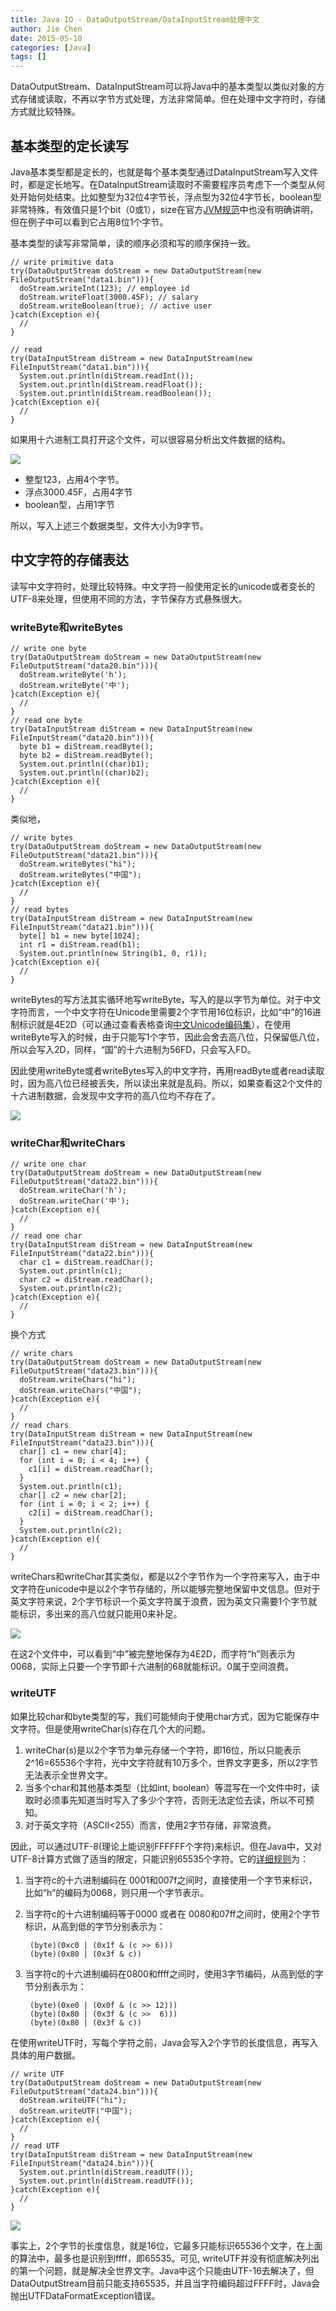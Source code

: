 ```yaml
---
title: Java IO - DataOutputStream/DataInputStream处理中文
author: Jie Chen
date: 2015-05-10
categories: [Java]
tags: []
---
```


DataOutputStream、DataInputStream可以将Java中的基本类型以类似对象的方式存储或读取，不再以字节方式处理，方法非常简单。但在处理中文字符时，存储方式就比较特殊。

## 基本类型的定长读写

Java基本类型都是定长的，也就是每个基本类型通过DataInputStream写入文件时，都是定长地写。在DataInputStream读取时不需要程序员考虑下一个类型从何处开始何处结束。比如整型为32位4字节长，浮点型为32位4字节长，boolean型非常特殊，有效值只是1个bit（0或1），size在官方<a href="https://docs.oracle.com/javase/tutorial/java/nutsandbolts/datatypes.html" target="_blank" class="bodyA">JVM规范</a>中也没有明确讲明，但在例子中可以看到它占用8位1个字节。

基本类型的读写非常简单，读的顺序必须和写的顺序保持一致。


	// write primitive data
    try(DataOutputStream doStream = new DataOutputStream(new FileOutputStream("data1.bin"))){
      doStream.writeInt(123); // employee id
      doStream.writeFloat(3000.45F); // salary
      doStream.writeBoolean(true); // active user
    }catch(Exception e){
	  //
    }

    // read
    try(DataInputStream diStream = new DataInputStream(new FileInputStream("data1.bin"))){
      System.out.println(diStream.readInt());
      System.out.println(diStream.readFloat());
      System.out.println(diStream.readBoolean());
    }catch(Exception e){
	  //
    }

如果用十六进制工具打开这个文件，可以很容易分析出文件数据的结构。

![](/assets/res/java-io-datastreamio-1.png)


* 整型123，占用4个字节。
* 浮点3000.45F，占用4字节
* boolean型，占用1字节

所以，写入上述三个数据类型，文件大小为9字节。
	
	

## 中文字符的存储表达

读写中文字符时，处理比较特殊。中文字符一般使用定长的unicode或者变长的UTF-8来处理，但使用不同的方法，字节保存方式悬殊很大。

### writeByte和writeBytes

    // write one byte
    try(DataOutputStream doStream = new DataOutputStream(new FileOutputStream("data20.bin"))){
      doStream.writeByte('h');
      doStream.writeByte('中');
    }catch(Exception e){
	  //
    }
    // read one byte
    try(DataInputStream diStream = new DataInputStream(new FileInputStream("data20.bin"))){
      byte b1 = diStream.readByte();
      byte b2 = diStream.readByte();
      System.out.println((char)b1);
      System.out.println((char)b2);
    }catch(Exception e){
	  //
    }

类似地，
	
    // write bytes
    try(DataOutputStream doStream = new DataOutputStream(new FileOutputStream("data21.bin"))){
      doStream.writeBytes("hi");
      doStream.writeBytes("中国");
    }catch(Exception e){
	  //
    }
    // read bytes
    try(DataInputStream diStream = new DataInputStream(new FileInputStream("data21.bin"))){
      byte[] b1 = new byte[1024];
      int r1 = diStream.read(b1);
      System.out.println(new String(b1, 0, r1));
    }catch(Exception e){
	  //
    }

	
writeBytes的写方法其实循环地写writeByte，写入的是以字节为单位。对于中文字符而言，一个中文字符在Unicode里需要2个字节用16位标识，比如“中”的16进制标识就是4E2D（可以通过查看表格查询<a href="http://www.chi2ko.com/tool/CJK.htm" target="_blank" class="bodyA">中文Unicode编码集</a>），在使用writeByte写入的时候，由于只能写1个字节，因此会舍去高八位，只保留低八位，所以会写入2D，同样，“国”的十六进制为56FD，只会写入FD。 

因此使用writeByte或者writeBytes写入的中文字符，再用readByte或者read读取时，因为高八位已经被丢失，所以读出来就是乱码。所以，如果查看这2个文件的十六进制数据，会发现中文字符的高八位均不存在了。

![](/assets/res/java-io-datastreamio-2.png)

### writeChar和writeChars

    // write one char
    try(DataOutputStream doStream = new DataOutputStream(new FileOutputStream("data22.bin"))){
      doStream.writeChar('h');
      doStream.writeChar('中');
    }catch(Exception e){
	  //
    }
    // read one char
    try(DataInputStream diStream = new DataInputStream(new FileInputStream("data22.bin"))){
      char c1 = diStream.readChar();
      System.out.println(c1);
      char c2 = diStream.readChar();
      System.out.println(c2);
    }catch(Exception e){
	  //
    }
	
换个方式

    // write chars
    try(DataOutputStream doStream = new DataOutputStream(new FileOutputStream("data23.bin"))){
      doStream.writeChars("hi");
      doStream.writeChars("中国");
    }catch(Exception e){
	  //
    }
    // read chars
    try(DataInputStream diStream = new DataInputStream(new FileInputStream("data23.bin"))){
      char[] c1 = new char[4];
      for (int i = 0; i < 4; i++) {
        c1[i] = diStream.readChar();
      }
      System.out.println(c1);
      char[] c2 = new char[2];
      for (int i = 0; i < 2; i++) {
        c2[i] = diStream.readChar();
      }
      System.out.println(c2);
    }catch(Exception e){
	  //
    }

writeChars和writeChar其实类似，都是以2个字节作为一个字符来写入，由于中文字符在unicode中是以2个字节存储的，所以能够完整地保留中文信息。但对于英文字符来说，2个字节标识一个英文字符属于浪费，因为英文只需要1个字节就能标识，多出来的高八位就只能用0来补足。

![](/assets/res/java-io-datastreamio-3.png)

在这2个文件中，可以看到“中”被完整地保存为4E2D，而字符“h”则表示为0068，实际上只要一个字节即十六进制的68就能标识。0属于空间浪费。
	
	

### writeUTF

如果比较char和byte类型的写，我们可能倾向于使用char方式，因为它能保存中文字符。但是使用writeChar(s)存在几个大的问题。

1. writeChar(s)是以2个字节为单元存储一个字符，即16位，所以只能表示2^16=65536个字符，光中文字符就有10万多个，世界文字更多，所以2字节无法表示全世界文字。
2. 当多个char和其他基本类型（比如int, boolean）等混写在一个文件中时，读取时必须事先知道当时写入了多少个字符，否则无法定位去读，所以不可预知。
3. 对于英文字符（ASCII<255）而言，使用2字节存储，非常浪费。

因此，可以通过UTF-8(理论上能识别FFFFFF个字符)来标识。但在Java中，又对UTF-8计算方式做了适当的限定，只能识别65535个字符。它的<a href="http://docs.oracle.com/javase/7/docs/api/java/io/DataOutput.html#writeUTF(java.lang.String)" target="_blank" class="bodyA">详细规则</a>为：

1. 当字符c的十六进制编码在 0001和007f之间时，直接使用一个字节来标识，比如“h”的编码为0068，则只用一个字节表示。
2. 当字符c的十六进制编码等于0000 或者在 0080和07ff之间时，使用2个字节标识，从高到低的字节分别表示为：

		(byte)(0xc0 | (0x1f & (c >> 6)))
		(byte)(0x80 | (0x3f & c))
		
3. 当字符c的十六进制编码在0800和ffff之间时，使用3字节编码，从高到低的字节分别表示为：

		(byte)(0xe0 | (0x0f & (c >> 12)))
		(byte)(0x80 | (0x3f & (c >>  6)))
		(byte)(0x80 | (0x3f & c))

在使用writeUTF时，写每个字符之前，Java会写入2个字节的长度信息，再写入具体的用户数据。


    // write UTF
    try(DataOutputStream doStream = new DataOutputStream(new FileOutputStream("data24.bin"))){
      doStream.writeUTF("hi");
      doStream.writeUTF("中国");
    }catch(Exception e){
	  //
    }
    // read UTF
    try(DataInputStream diStream = new DataInputStream(new FileInputStream("data24.bin"))){
      System.out.println(diStream.readUTF());
      System.out.println(diStream.readUTF());
    }catch(Exception e){
	  //
    }
	
![](/assets/res/java-io-datastreamio-4.png)	

事实上，2个字节的长度信息，就是16位，它最多只能标识65536个文字，在上面的算法中，最多也是识别到ffff，即65535。可见, writeUTF并没有彻底解决列出的第一个问题，就是解决全世界文字。Java中这个只能由UTF-16去解决了，但DataOutputStream目前只能支持65535，并且当字符编码超过FFFF时，Java会抛出UTFDataFormatException错误。

